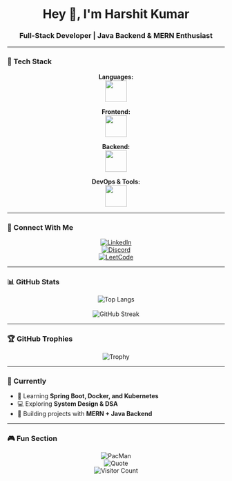 <h1 align="center">Hey 👋, I'm Harshit Kumar</h1>
<h3 align="center">Full-Stack Developer | Java Backend & MERN Enthusiast</h3>

---

### 🚀 Tech Stack

<div align="center">

**Languages:**  
<img src="https://skillicons.dev/icons?i=c,cpp,java,py,js,ts" height="50" />

**Frontend:**  
<img src="https://skillicons.dev/icons?i=react,html,css,tailwind" height="50" />

**Backend:**  
<img src="https://skillicons.dev/icons?i=nodejs,express,mongodb,mysql" height="50" />

**DevOps & Tools:**  
<img src="https://skillicons.dev/icons?i=docker,git,github,vscode" height="50" />

</div>

---

### 🔗 Connect With Me
<div align="center">
  
[![LinkedIn](https://img.shields.io/badge/LinkedIn-0077B5?style=for-the-badge&logo=linkedin&logoColor=white)](https://linkedin.com/in/harshitkumar7525)  
[![Discord](https://img.shields.io/badge/Discord-5865F2?style=for-the-badge&logo=discord&logoColor=white)](https://discordapp.com/users/harshitkumar7525)  
[![LeetCode](https://img.shields.io/badge/LeetCode-FFA116?style=for-the-badge&logo=leetcode&logoColor=white)](https://leetcode.com/harshitkumar7525)  

</div>

---

### 📊 GitHub Stats
<div align="center">

![Top Langs](https://github-readme-stats.vercel.app/api/top-langs/?username=harshitkumar7525&layout=compact&theme=dracula)  
<br/>
![GitHub Streak](https://streak-stats.demolab.com?user=harshitkumar7525&theme=dracula&hide_border=false)  

</div>

---

### 🏆 GitHub Trophies
<div align="center">

![Trophy](https://github-profile-trophy.vercel.app/?username=harshitkumar7525&theme=dracula&margin-w=8&margin-h=8)

</div>

---

### 🎯 Currently
- 🌱 Learning **Spring Boot, Docker, and Kubernetes**
- 💻 Exploring **System Design & DSA**
- 🚀 Building projects with **MERN + Java Backend**

---

### 🎮 Fun Section
<div align="center">

![PacMan](https://raw.githubusercontent.com/maurodesouza/maurodesouza/output/pacman-contribution-graph.svg)  
![Quote](https://quotes-github-readme.vercel.app/api?type=horizontal&theme=dracula)  
![Visitor Count](https://komarev.com/ghpvc/?username=harshitkumar7525&color=blue&style=flat)

</div>
